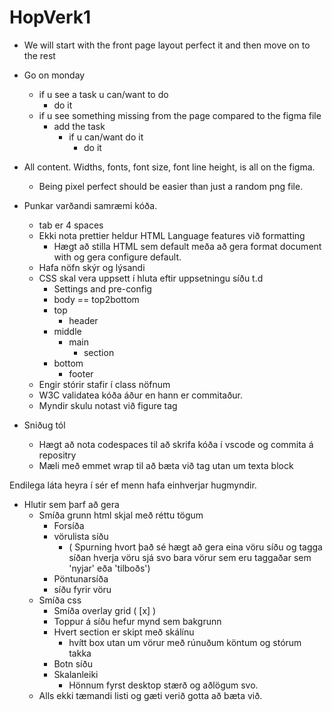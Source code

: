 # HopVerk1

* We will start with the front page layout perfect it and then move on to the rest
* Go on monday
	* if u see a task u can/want to do
  		* do it
	* if u see something missing from the page compared to the figma file
		* add the task
			* if u can/want do it
				* do it
* All content. Widths, fonts, font size, font line height, is all on the figma.
	*  Being pixel perfect should be easier than just a random png file.
	

* Punkar varðandi samræmi kóða.
	* tab er 4 spaces
	* Ekki nota prettier heldur HTML Language features við formatting
		* Hægt að stilla HTML sem default meða að gera format document with og gera configure default.
	* Hafa nöfn skýr og lýsandi
	* CSS skal vera uppsett í hluta eftir uppsetningu síðu t.d
		* Settings and pre-config
		* body == top2bottom
		* top
			* header
		* middle
			* main
				* section
		* bottom	
			* footer
	* Engir stórir stafir í class nöfnum
	* W3C validatea kóða áður en hann er commitaður.
	* Myndir skulu notast við figure tag

* Sniðug tól
	* Hægt að nota codespaces til að skrifa kóða í vscode og commita á repositry
	* Mæli með emmet wrap til að bæta við tag utan um texta block

Endilega láta heyra í sér ef menn hafa einhverjar hugmyndir.

* Hlutir sem þarf að gera
	* Smíða grunn html skjal með réttu tögum
		* Forsíða
		* vörulista síðu 
			* ( Spurning hvort það sé hægt að gera eina vöru síðu og tagga síðan hverja vöru sjá svo bara vörur sem eru taggaðar sem 'nyjar' eða 'tilboðs')
		* Pöntunarsíða
		* síðu fyrir vöru
	* Smíða css
		* Smíða overlay grid ( [x] )
		* Toppur á síðu hefur mynd sem bakgrunn
		* Hvert section er skipt með skálínu
			* hvítt box utan um vörur með rúnuðum köntum og stórum takka
		* Botn síðu
		* Skalanleiki
			* Hönnum fyrst desktop stærð og aðlögum svo.
	* Alls ekki tæmandi listi og gæti verið gotta að bæta við.
